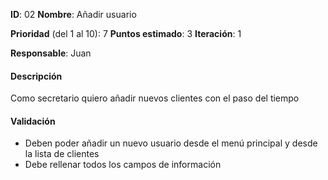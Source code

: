 **ID**: 02
**Nombre**: Añadir usuario

**Prioridad** (del 1 al 10): 7
**Puntos estimado**: 3
**Iteración**: 1

**Responsable**: Juan

#### Descripción
Como secretario quiero añadir nuevos clientes con el paso del tiempo

#### Validación
* Deben poder añadir un nuevo usuario desde el menú principal y desde la lista de clientes
* Debe rellenar todos los campos de información
